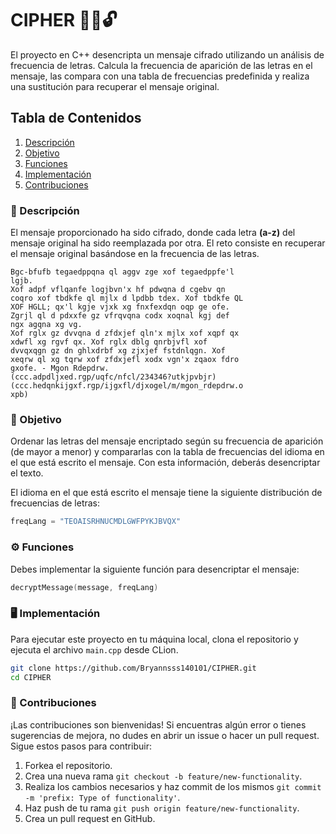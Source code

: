 # CIPHER 🕵️‍♂️🔓  
El proyecto en C++ desencripta un mensaje cifrado utilizando un análisis de frecuencia de letras. Calcula la frecuencia de aparición de las letras en el mensaje, las compara con una tabla de frecuencias predefinida y realiza una sustitución para recuperar el mensaje original.

## Tabla de Contenidos
1. [Descripción](#📜-descripción)
2. [Objetivo](#🎯-objetivo)
3. [Funciones](#⚙️-funciones)
4. [Implementación](#🖥️-implementación)
5. [Contribuciones](#🤝-contribuciones)

### 📜 Descripción
El mensaje proporcionado ha sido cifrado, donde cada letra **(a-z)** del mensaje original ha sido reemplazada por otra. El reto consiste en recuperar el mensaje original basándose en la frecuencia de las letras.
```
Bgc-bfufb tegaedppqna ql aggv zge xof tegaedppfe'l
lgjb. 
Xof adpf vflqanfe logjbvn'x hf pdwqna d cgebv qn
coqro xof tbdkfe ql mjlx d lpdbb tdex. Xof tbdkfe QL
XOF HGLL; qx'l kgje vjxk xg fnxfexdqn oqp ge ofe. 
Zgrjl ql d pdxxfe gz vfrqvqna codx xoqnal kgj def 
ngx agqna xg vg. 
Xof rglx gz dvvqna d zfdxjef qln'x mjlx xof xqpf qx
xdwfl xg rgvf qx. Xof rglx dblg qnrbjvfl xof
dvvqxqgn gz dn ghlxdrbf xg zjxjef fstdnlqgn. Xof
xeqrw ql xg tqrw xof zfdxjefl xodx vgn'x zqaox fdro
gxofe. - Mgon Rdepdrw. 
(ccc.adpdljxed.rgp/uqfc/nfcl/234346?utkjpvbjr) 
(ccc.hedqnkijgxf.rgp/ijgxfl/djxogel/m/mgon_rdepdrw.o
xpb) 
```

### 🎯 Objetivo
Ordenar las letras del mensaje encriptado según su frecuencia de aparición (de mayor a menor) y compararlas con la tabla de frecuencias del idioma en el que está escrito el mensaje. Con esta información, deberás desencriptar el texto.

El idioma en el que está escrito el mensaje tiene la siguiente distribución de frecuencias de letras:
```cpp
freqLang = "TEOAISRHNUCMDLGWFPYKJBVQX"
```

### ⚙️ Funciones
Debes implementar la siguiente función para desencriptar el mensaje:
```cpp
decryptMessage(message, freqLang)
```

### 🖥️ Implementación
Para ejecutar este proyecto en tu máquina local, clona el repositorio y ejecuta el archivo `main.cpp` desde CLion.
```bash
git clone https://github.com/Bryannsss140101/CIPHER.git
cd CIPHER
```

### 🤝 Contribuciones
¡Las contribuciones son bienvenidas! Si encuentras algún error o tienes sugerencias de mejora, no dudes en abrir un issue o hacer un pull request. Sigue estos pasos para contribuir:

1. Forkea el repositorio.
2. Crea una nueva rama `git checkout -b feature/new-functionality`.
4. Realiza los cambios necesarios y haz commit de los mismos `git commit -m 'prefix: Type of functionality'`.
6. Haz push de tu rama `git push origin feature/new-functionality`.
8. Crea un pull request en GitHub.
